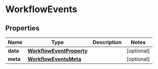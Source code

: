 

# WorkflowEvents


## Properties

| Name | Type | Description | Notes |
|------------ | ------------- | ------------- | -------------|
|**data** | [**WorkflowEventProperty**](WorkflowEventProperty.md) |  |  [optional] |
|**meta** | [**WorkflowEventsMeta**](WorkflowEventsMeta.md) |  |  [optional] |



